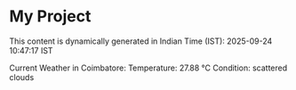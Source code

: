 # My Project

This content is dynamically generated in Indian Time (IST): 2025-09-24 10:47:17 IST


Current Weather in Coimbatore:
Temperature: 27.88 °C
Condition: scattered clouds
